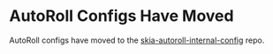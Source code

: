 AutoRoll Configs Have Moved
===========================

AutoRoll configs have moved to the [skia-autoroll-internal-config](https://skia.googlesource.com/skia-autoroll-internal-config.git/+/main/skia-public) repo.